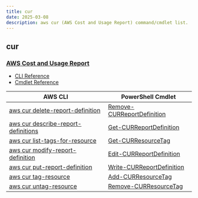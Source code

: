 ```yaml
---
title: cur
date: 2025-03-08
description: aws cur (AWS Cost and Usage Report) command/cmdlet list.
---
```


## cur

### [AWS Cost and Usage Report](https://aws.amazon.com/aws-cost-management/aws-cost-and-usage-reporting/)

* [CLI Reference](https://awscli.amazonaws.com/v2/documentation/api/latest/reference/cur/index.html)
* [Cmdlet Reference](https://docs.aws.amazon.com/powershell/latest/reference/items/AWS_Cost_and_Usage_Report_cmdlets.html)

|AWS CLI|PowerShell Cmdlet|
|----|----|
|[aws cur delete-report-definition](https://awscli.amazonaws.com/v2/documentation/api/latest/reference/cur/delete-report-definition.html)|[Remove-CURReportDefinition](https://docs.aws.amazon.com/powershell/latest/reference/items/Remove-CURReportDefinition.html)|
|[aws cur describe-report-definitions](https://awscli.amazonaws.com/v2/documentation/api/latest/reference/cur/describe-report-definitions.html)|[Get-CURReportDefinition](https://docs.aws.amazon.com/powershell/latest/reference/items/Get-CURReportDefinition.html)|
|[aws cur list-tags-for-resource](https://awscli.amazonaws.com/v2/documentation/api/latest/reference/cur/list-tags-for-resource.html)|[Get-CURResourceTag](https://docs.aws.amazon.com/powershell/latest/reference/items/Get-CURResourceTag.html)|
|[aws cur modify-report-definition](https://awscli.amazonaws.com/v2/documentation/api/latest/reference/cur/modify-report-definition.html)|[Edit-CURReportDefinition](https://docs.aws.amazon.com/powershell/latest/reference/items/Edit-CURReportDefinition.html)|
|[aws cur put-report-definition](https://awscli.amazonaws.com/v2/documentation/api/latest/reference/cur/put-report-definition.html)|[Write-CURReportDefinition](https://docs.aws.amazon.com/powershell/latest/reference/items/Write-CURReportDefinition.html)|
|[aws cur tag-resource](https://awscli.amazonaws.com/v2/documentation/api/latest/reference/cur/tag-resource.html)|[Add-CURResourceTag](https://docs.aws.amazon.com/powershell/latest/reference/items/Add-CURResourceTag.html)|
|[aws cur untag-resource](https://awscli.amazonaws.com/v2/documentation/api/latest/reference/cur/untag-resource.html)|[Remove-CURResourceTag](https://docs.aws.amazon.com/powershell/latest/reference/items/Remove-CURResourceTag.html)|

